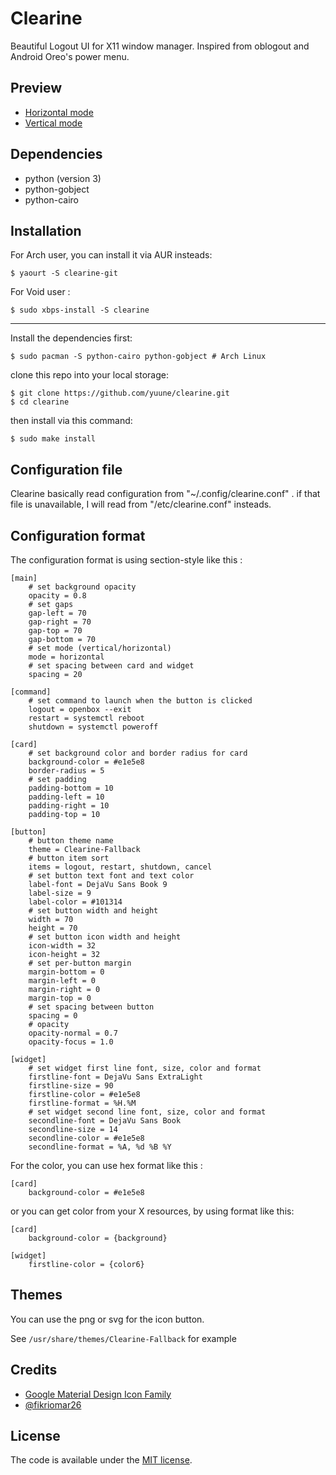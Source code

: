 # Clearine

Beautiful Logout UI for X11 window manager.
Inspired from oblogout and Android Oreo's power menu.

## Preview

* [Horizontal mode](https://user-images.githubusercontent.com/9277632/47901195-29e2bd00-de77-11e8-8ffc-0d422161bea4.png)
* [Vertical mode](https://user-images.githubusercontent.com/9277632/47901203-2ea77100-de77-11e8-8b85-321c7b2e8bfd.png)

## Dependencies

- python (version 3)
- python-gobject
- python-cairo


## Installation

For Arch user, you can install it via AUR insteads:

    $ yaourt -S clearine-git

For Void user :

    $ sudo xbps-install -S clearine

---

Install the dependencies first:

    $ sudo pacman -S python-cairo python-gobject # Arch Linux

clone this repo into your local storage:

    $ git clone https://github.com/yuune/clearine.git
    $ cd clearine

then install via this command:

    $ sudo make install


## Configuration file

Clearine basically read configuration from  "~/.config/clearine.conf"  .
if that file is unavailable, I will read from  "/etc/clearine.conf"  insteads.


## Configuration format

The configuration format is using section-style like this :
```
[main]
    # set background opacity
    opacity = 0.8
    # set gaps
    gap-left = 70
    gap-right = 70
    gap-top = 70
    gap-bottom = 70
    # set mode (vertical/horizontal)
    mode = horizontal
    # set spacing between card and widget
    spacing = 20

[command]
    # set command to launch when the button is clicked
    logout = openbox --exit
    restart = systemctl reboot
    shutdown = systemctl poweroff

[card]
    # set background color and border radius for card
    background-color = #e1e5e8
    border-radius = 5
    # set padding
    padding-bottom = 10
    padding-left = 10
    padding-right = 10
    padding-top = 10

[button]
    # button theme name
    theme = Clearine-Fallback
    # button item sort
    items = logout, restart, shutdown, cancel
    # set button text font and text color
    label-font = DejaVu Sans Book 9
    label-size = 9
    label-color = #101314
    # set button width and height
    width = 70
    height = 70
    # set button icon width and height
    icon-width = 32
    icon-height = 32
    # set per-button margin
    margin-bottom = 0
    margin-left = 0
    margin-right = 0
    margin-top = 0
    # set spacing between button
    spacing = 0
    # opacity
    opacity-normal = 0.7
    opacity-focus = 1.0

[widget]
    # set widget first line font, size, color and format
    firstline-font = DejaVu Sans ExtraLight
    firstline-size = 90
    firstline-color = #e1e5e8
    firstline-format = %H.%M
    # set widget second line font, size, color and format
    secondline-font = DejaVu Sans Book
    secondline-size = 14
    secondline-color = #e1e5e8
    secondline-format = %A, %d %B %Y
```

For the color, you can use hex format like this :
```
[card]
    background-color = #e1e5e8
```
or you can get color from your X resources, by using format like this:
```
[card]
    background-color = {background}

[widget]
    firstline-color = {color6}
```

## Themes

You can use the png or svg for the icon button.

See `/usr/share/themes/Clearine-Fallback` for example


## Credits

* [Google Material Design Icon Family](https://google.github.io/material-design-icons/)
* [@fikriomar26](https://github.com/fikriomar16)

## License

The code is available under the [MIT license](LICENSE).

